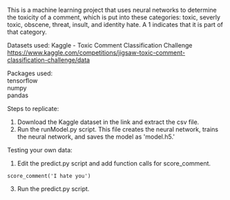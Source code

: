 This is a machine learning project that uses neural networks to determine the toxicity of a comment, which is put into these categories: toxic, severly toxic, obscene, threat, insult, and identity hate. A 1 indicates that it is part of that category.

Datasets used: 
Kaggle - Toxic Comment Classification Challenge\
https://www.kaggle.com/competitions/jigsaw-toxic-comment-classification-challenge/data

Packages used:\
tensorflow\
numpy\
pandas

Steps to replicate: 
1. Download the Kaggle dataset in the link and extract the csv file.
2. Run the runModel.py script. This file creates the neural network, trains the neural network, and saves the model as 'model.h5.'

Testing your own data:
1. Edit the predict.py script and add function calls for score_comment.
```
score_comment('I hate you')
```
3. Run the predict.py script.
